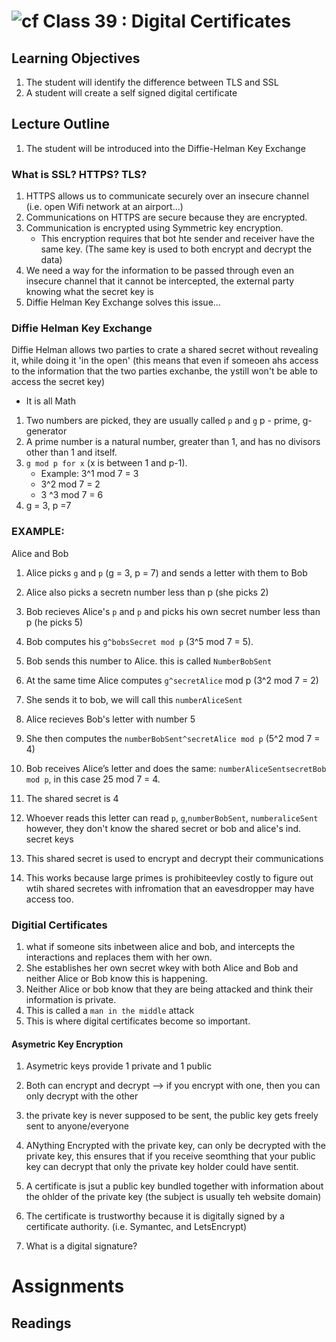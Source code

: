 ![cf](http://i.imgur.com/7v5ASc8.png) Class 39 : Digital Certificates
=====================================

## Learning Objectives
1. The student will identify the difference between TLS and SSL
2. A student will create a self signed digital certificate

## Lecture Outline
1. The student will be introduced into the Diffie-Helman Key Exchange


### What is SSL? HTTPS? TLS?
1. HTTPS allows us to communicate securely over an insecure channel (i.e. open Wifi network at an airport...)
2. Communications on HTTPS are secure because they are encrypted. 
3. Communication is encrypted using Symmetric key encryption. 
	- This encryption requires that bot hte sender and receiver have the same key. (The same key is used to both encrypt and decrypt the data)
4. We need a way for the information to be passed through even an insecure channel that it cannot be intercepted, the external party knowing what the secret key is
5. Diffie Helman Key Exchange solves this issue...

### Diffie Helman Key Exchange
Diffie Helman allows two parties to crate a shared secret without revealing it, while doing it 'in the open' (this means that even if someoen ahs access to the information that the two parties exchanbe, 
the ystill won't  be able to access the secret key)
- It is all Math

1. Two numbers are picked, they are usually called `p` and `g` p - prime, g- generator
2. A prime number is a natural number, greater than 1, and has no divisors other than 1 and itself. 
3. `g mod p for x` (x is between 1 and p-1).
	- Example: 3^1 mod 7 = 3
	- 3^2 mod 7 = 2
	- 3 ^3 mod 7 = 6
4. g = 3, p =7


### EXAMPLE:
Alice and Bob
1. Alice picks `g` and `p` (g = 3, p = 7) and sends a letter with them to Bob
2. Alice also picks a secretn number less than p (she picks 2)

3. Bob recieves Alice's `p` and `p` and picks his own secret number less than p (he picks 5)
4. Bob computes his `g^bobsSecret mod p` (3^5 mod 7 = 5). 
5. Bob sends this number to Alice. this is called `NumberBobSent`

6. At the same time Alice computes `g^secretAlice` mod p (3^2 mod 7 = 2)
7. She sends it to bob, we will call this `numberAliceSent`

8. Alice recieves Bob's letter with number 5
9. She then computes the `numberBobSent^secretAlice mod p` (5^2 mod 7 = 4)

10. Bob receives Alice’s letter and does the same: `numberAliceSentsecretBob mod p`, in this case 25 mod 7 = 4.
 
11. The shared secret is 4
12. Whoever reads this letter can read `p`, `g`,`numberBobSent`, `numberaliceSent` however, they don't know the shared secret or bob and alice's ind. secret keys
13. This shared secret is used to encrypt and decrypt their communications

14. This works because large primes is prohibiteevley costly to figure out wtih shared secretes with infromation that an eavesdropper may have access too. 


### Digitial Certificates 
1. what if someone sits inbetween alice and bob, and intercepts the interactions and replaces them with her own. 
2. She establishes her own secret wkey with both Alice and Bob and neither Alice or Bob know this is happening.
3. Neither Alice or bob know that they are being attacked and think their information is private. 
4. This is called a `man in the middle` attack
5. This is where digital certificates become so important. 

#### Asymetric Key Encryption
1. Asymetric keys provide 1 private and 1 public 
2. Both can encrypt and decrypt --> if you encrypt with one, then you can only decrypt with the other
3. the private key is never supposed to be sent, the public key gets freely sent to anyone/everyone
4. ANything Encrypted with the private key, can only be decrypted with the private key, this ensures that if you receive seomthing that your public key can decrypt that only the private key holder could have sentit.

5. A certificate is jsut a public key bundled together with information about the ohlder of the private key (the subject is usually teh website domain)
6. The certificate is trustworthy because it is digitally signed by a certificate authority. (i.e. Symantec, and LetsEncrypt)

7. What is a digital signature?


# Assignments

## Readings

